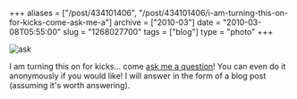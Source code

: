 +++
aliases = ["/post/434101406", "/post/434101406/i-am-turning-this-on-for-kicks-come-ask-me-a"]
archive = ["2010-03"]
date = "2010-03-08T05:55:00"
slug = "1268027700"
tags = ["blog"]
type = "photo"
+++

![ask][1]

I am turning this on for kicks... come [ask me a question][2]! You can
even do it anonymously if you would like!  I will answer in the form of
a blog post (assuming it's worth answering).

[1]: http://40.media.tumblr.com/tumblr_kyy8gmtIYU1qaxyu1o1_r1_1280.png
[2]: http://blog.iambismark.net/ask
